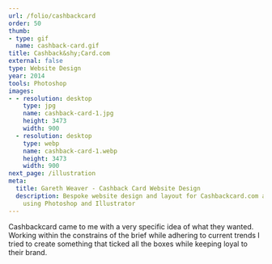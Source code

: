 ```yaml
---
url: /folio/cashbackcard
order: 50
thumb:
- type: gif
  name: cashback-card.gif
title: Cashback&shy;Card.com
external: false
type: Website Design
year: 2014
tools: Photoshop
images:
- - resolution: desktop
    type: jpg
    name: cashback-card-1.jpg
    height: 3473
    width: 900
  - resolution: desktop
    type: webp
    name: cashback-card-1.webp
    height: 3473
    width: 900
next_page: /illustration
meta:
  title: Gareth Weaver - Cashback Card Website Design
  description: Bespoke website design and layout for Cashbackcard.com assembled
    using Photoshop and Illustrator
---
```

Cashbackcard came to me with a very specific idea of what they
wanted. Working within the constrains of the brief while adhering to current trends
I tried to create something that ticked all the boxes while keeping loyal to their
brand.

